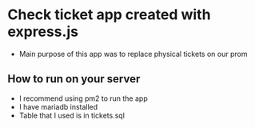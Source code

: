 # Check ticket app created with express.js
- Main purpose of this app was to replace physical tickets on our prom

## How to run on your server
- I recommend using pm2 to run the app
- I have mariadb installed
- Table that I used is in tickets.sql
